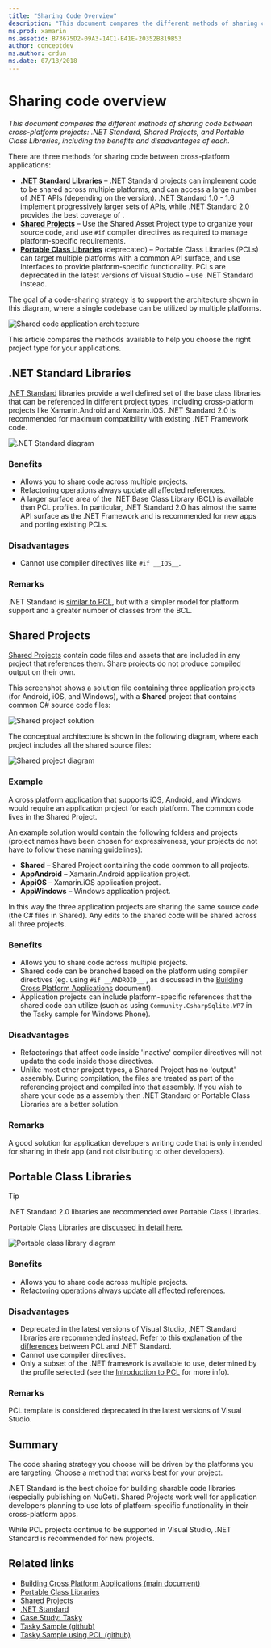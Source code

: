 ```yaml
---
title: "Sharing Code Overview"
description: "This document compares the different methods of sharing code between cross-platform projects: Shared Projects, Portable Class Libraries, and .NET Standard, including the benefits and disadvantages of each."
ms.prod: xamarin
ms.assetid: B73675D2-09A3-14C1-E41E-20352B819B53
author: conceptdev
ms.author: crdun
ms.date: 07/18/2018
---
```

# Sharing code overview

_This document compares the different methods of sharing code between cross-platform projects: .NET Standard, Shared Projects, and Portable Class Libraries, including the benefits and disadvantages of each._

There are three methods for sharing code between cross-platform applications:

- [**.NET Standard Libraries**](#Net_Standard) – .NET Standard projects can implement code to be shared across multiple platforms, and can access a large number of .NET APIs (depending on the version). .NET Standard 1.0 - 1.6 implement progressively larger sets of APIs, while .NET Standard 2.0 provides the best coverage of .
- [**Shared Projects**](#Shared_Projects) – Use the Shared Asset Project type to organize your source code, and use `#if` compiler directives as required to manage platform-specific requirements.
- [**Portable Class Libraries**](#Portable_Class_Libraries) (deprecated) – Portable Class Libraries (PCLs) can target multiple platforms with a common API surface, and use Interfaces to provide platform-specific functionality. PCLs are deprecated in the latest versions of Visual Studio &ndash; use .NET Standard instead.

The goal of a code-sharing strategy is to support the architecture shown in this diagram, where a single codebase can be utilized by multiple platforms.

 ![Shared code application architecture](code-sharing-images/conceptualarchitecture.png "Shared code application architecture")

This article compares the methods available to help you choose the right project type for your applications.

<a name="Net_Standard" />

## .NET Standard Libraries

[.NET Standard](~/cross-platform/app-fundamentals/net-standard.md) libraries provide a well defined set of
the base class libraries that can be referenced in different project types, including cross-platform projects
like Xamarin.Android and Xamarin.iOS. .NET Standard 2.0 is recommended for maximum compatibility with existing
.NET Framework code.

![.NET Standard diagram](code-sharing-images/netstandard.png ".NET Standard diagram")

### Benefits

- Allows you to share code across multiple projects.
- Refactoring operations always update all affected references.
- A larger surface area of the .NET Base Class Library (BCL) is available than PCL profiles. In particular, .NET Standard 2.0 has almost the same API surface as the .NET Framework and is recommended for new apps and porting existing PCLs.

### Disadvantages

- Cannot use compiler directives like `#if __IOS__`.

### Remarks

.NET Standard is [similar to PCL](https://docs.microsoft.com/dotnet/standard/net-standard#comparison-to-portable-class-libraries), but with a simpler model for platform support and a greater number of classes from the BCL.

<a name="Shared_Projects" />

## Shared Projects

[Shared Projects](~/cross-platform/app-fundamentals/shared-projects.md) contain code files and assets
that are included in any project that references them. Share projects do not produce compiled output on their own.

This screenshot shows a solution file containing three application projects
(for Android, iOS, and Windows), with a **Shared** project that
contains common C# source code files:

![Shared project solution](code-sharing-images/sharedsolution.png "Shared project solution")

The conceptual architecture is shown in the following diagram, where each
project includes all the shared source files:

![Shared project diagram](code-sharing-images/sharedassetproject.png "Shared project diagram")

### Example

A cross platform application that supports iOS, Android, and Windows
would require an application project for each platform. The common code lives in
the Shared Project.

An example solution would contain the following folders and projects (project
names have been chosen for expressiveness, your projects do not have to follow
these naming guidelines):

- **Shared** – Shared Project containing the code common to all projects.
- **AppAndroid** – Xamarin.Android application project.
- **AppiOS** – Xamarin.iOS application project.
- **AppWindows** – Windows application project.

In this way the three application projects are sharing the same
source code (the C# files in Shared). Any edits to the shared code will be
shared across all three projects.

### Benefits

- Allows you to share code across multiple projects.
- Shared code can be branched based on the platform using compiler directives (eg. using  `#if __ANDROID__` , as discussed in the  [Building Cross Platform Applications](~/cross-platform/app-fundamentals/building-cross-platform-applications/index.md) document).
- Application projects can include platform-specific references that the shared code can utilize (such as using  `Community.CsharpSqlite.WP7` in the Tasky sample for Windows Phone).

### Disadvantages

- Refactorings that affect code inside 'inactive' compiler directives will not update the code inside those directives.
- Unlike most other project types, a Shared Project has no 'output' assembly. During compilation, the files are treated as part of the referencing project and compiled into that assembly. If you wish to share your code as a assembly then .NET Standard or Portable Class Libraries are a better solution.

<a name="Shared_Remarks" />

### Remarks

A good solution for application developers writing code that is only intended for sharing in their app (and not distributing to other developers).

<a name="Portable_Class_Libraries" />

## Portable Class Libraries

> [!TIP]
> .NET Standard 2.0 libraries are recommended over Portable Class Libraries.

Portable Class Libraries are [discussed in detail here](~/cross-platform/app-fundamentals/pcl.md).

![Portable class library diagram](code-sharing-images/portableclasslibrary.png "Portable class library diagram")

### Benefits

- Allows you to share code across multiple projects.
- Refactoring operations always update all affected references.

### Disadvantages

- Deprecated in the latest versions of Visual Studio, .NET Standard libraries are recommended instead. Refer to this [explanation of the differences](https://docs.microsoft.com/dotnet/standard/net-standard#comparison-to-portable-class-libraries) between PCL and .NET Standard.
- Cannot use compiler directives.
- Only a subset of the .NET framework is available to use, determined by the profile selected (see the  [Introduction to PCL](~/cross-platform/app-fundamentals/pcl.md) for more info).

### Remarks

PCL template is considered deprecated in the latest versions of Visual Studio.

## Summary

The code sharing strategy you choose will be driven by the platforms you are targeting. Choose a method that works best for your project.

.NET Standard is the best choice for building sharable code libraries (especially publishing on NuGet). Shared Projects work well for application developers planning to use lots of platform-specific functionality in their cross-platform apps.

While PCL projects continue to be supported in Visual Studio, .NET Standard is recommended for new projects.

## Related links

- [Building Cross Platform Applications (main document)](~/cross-platform/app-fundamentals/building-cross-platform-applications/index.md)
- [Portable Class Libraries](~/cross-platform/app-fundamentals/pcl.md)
- [Shared Projects](~/cross-platform/app-fundamentals/shared-projects.md)
- [.NET Standard](~/cross-platform/app-fundamentals/net-standard.md)
- [Case Study: Tasky](~/cross-platform/app-fundamentals/building-cross-platform-applications/case-study-tasky.md)
- [Tasky Sample (github)](https://github.com/xamarin/mobile-samples/tree/master/Tasky)
- [Tasky Sample using PCL (github)](https://github.com/xamarin/mobile-samples/tree/master/TaskyPortable)
